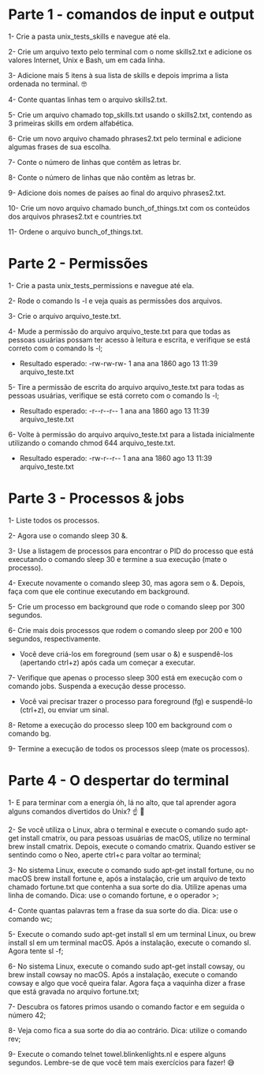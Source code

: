 # Parte 1 - comandos de input e output



1- Crie a pasta unix_tests_skills e navegue até ela.

2- Crie um arquivo texto pelo terminal com o nome skills2.txt e adicione os valores Internet, Unix e Bash, um em cada linha.

3- Adicione mais 5 itens à sua lista de skills e depois imprima a lista ordenada no terminal. 🤓

4- Conte quantas linhas tem o arquivo skills2.txt.

5- Crie um arquivo chamado top_skills.txt usando o skills2.txt, contendo as 3 primeiras skills em ordem alfabética.

6- Crie um novo arquivo chamado phrases2.txt pelo terminal e adicione algumas frases de sua escolha.

7- Conte o número de linhas que contêm as letras br.

8- Conte o número de linhas que não contêm as letras br.

9- Adicione dois nomes de países ao final do arquivo phrases2.txt.

10- Crie um novo arquivo chamado bunch_of_things.txt com os conteúdos dos arquivos phrases2.txt e countries.txt

11- Ordene o arquivo bunch_of_things.txt.






# Parte 2 - Permissões



1- Crie a pasta unix_tests_permissions e navegue até ela.

2- Rode o comando ls -l e veja quais as permissões dos arquivos.

3- Crie o arquivo arquivo_teste.txt.

4- Mude a permissão do arquivo arquivo_teste.txt para que todas as pessoas usuárias possam ter acesso à leitura e escrita, e verifique se está correto com o comando ls -l;

- Resultado esperado: -rw-rw-rw- 1 ana ana 1860 ago 13 11:39 arquivo_teste.txt

5- Tire a permissão de escrita do arquivo arquivo_teste.txt para todas as pessoas usuárias, verifique se está correto com o comando ls -l;

- Resultado esperado: -r--r--r-- 1 ana ana 1860 ago 13 11:39 arquivo_teste.txt

6- Volte à permissão do arquivo arquivo_teste.txt para a listada inicialmente utilizando o comando chmod 644 arquivo_teste.txt.

- Resultado esperado: -rw-r--r-- 1 ana ana 1860 ago 13 11:39 arquivo_teste.txt






# Parte 3 - Processos & jobs



1- Liste todos os processos.

2- Agora use o comando sleep 30 &.

3- Use a listagem de processos para encontrar o PID do processo que está executando o comando sleep 30 e termine a sua execução (mate o processo).

4- Execute novamente o comando sleep 30, mas agora sem o &. Depois, faça com que ele continue executando em background.

5- Crie um processo em background que rode o comando sleep por 300 segundos.

6- Crie mais dois processos que rodem o comando sleep por 200 e 100 segundos, respectivamente.

- Você deve criá-los em foreground (sem usar o &) e suspendê-los (apertando ctrl+z) após cada um começar a executar.

7- Verifique que apenas o processo sleep 300 está em execução com o comando jobs. Suspenda a execução desse processo.

- Você vai precisar trazer o processo para foreground (fg) e suspendê-lo (ctrl+z), ou enviar um sinal.

8- Retome a execução do processo sleep 100 em background com o comando bg.

9- Termine a execução de todos os processos sleep (mate os processos).






# Parte 4 - O despertar do terminal



1- E para terminar com a energia óh, lá no alto, que tal aprender agora alguns comandos divertidos do Unix? ☝ 🎊

2- Se você utiliza o Linux, abra o terminal e execute o comando sudo apt-get install cmatrix, ou para pessoas usuárias de macOS, utilize no terminal brew install cmatrix. Depois, execute o comando cmatrix. Quando estiver se sentindo como o Neo, aperte ctrl+c para voltar ao terminal;

3- No sistema Linux, execute o comando sudo apt-get install fortune, ou no macOS brew install fortune e, após a instalação, crie um arquivo de texto chamado fortune.txt que contenha a sua sorte do dia. Utilize apenas uma linha de comando. Dica: use o comando fortune, e o operador >;

4- Conte quantas palavras tem a frase da sua sorte do dia. Dica: use o comando wc;

5- Execute o comando sudo apt-get install sl em um terminal Linux, ou brew install sl em um terminal macOS. Após a instalação, execute o comando sl. Agora tente sl -f;

6- No sistema Linux, execute o comando sudo apt-get install cowsay, ou brew install cowsay no macOS. Após a instalação, execute o comando cowsay e algo que você queira falar. Agora faça a vaquinha dizer a frase que está gravada no arquivo fortune.txt;

7- Descubra os fatores primos usando o comando factor e em seguida o número 42;

8- Veja como fica a sua sorte do dia ao contrário. Dica: utilize o comando rev;

9- Execute o comando telnet towel.blinkenlights.nl e espere alguns segundos. Lembre-se de que você tem mais exercícios para fazer! 😅




